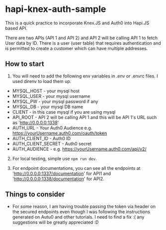# hapi-knex-auth-sample

This is a quick practice to incorporate Knex.JS and Auth0 into Hapi.JS based API. 

There are two APIs (API 1 and API 2) and API 2 will be calling API 1 to fetch User data by ID. 
There is a user (user table) that requires authentication and is permitted to create a customer which can have multiple addresses. 

## How to start

1. You will need to add the following env variables in .env or .envrc files. I used direnv to load them up. 

  * MYSQL_HOST - your mysql host 
  * MYSQL_USER - your mysql username 
  * MYSQL_PW - your mysql password if any
  * MYSQL_DB - your mysql DB name
  * CLIENT - in this case mysql if you are using mysql
  * API_ROOT - API 2 will be calling API 1 and this will be API 1's URL such as 'http://0.0.0.0:1338'
  * AUTH_URL - Your Auth0 Audience e.g. https://yourUsername.auth0.com/oauth/token
  * AUTH_CLIENT_ID - Auth0 ID
  * AUTH_CLIENT_SECRET - Auth0 secret
  * AUTH_AUDIENCE - e.g. https://yourUsername.auth0.com/api/v2/

2. For local testing, simple use `npm run dev`. 

3. For endpoint documentations, you can see all the endpoints at 
  'http://0.0.0.0:1337/documentation' for API1 and 
  'http://0.0.0.0:1338/documentation' for API2.
  
## Things to consider 

* For some reason, I am having trouble passing the token via header on the secured endpoints even though I was following the instructions generated on Autu0 and other tutorials. 
I need to find a fix :( any suggestions will be greatly appreciated :D 





